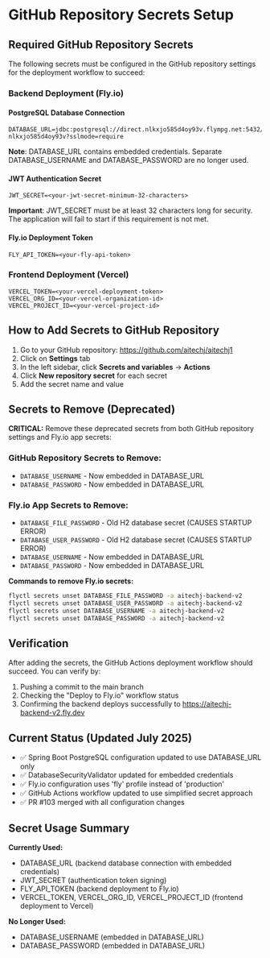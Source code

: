 # GitHub Repository Secrets Setup

## Required GitHub Repository Secrets

The following secrets must be configured in the GitHub repository settings for the deployment workflow to succeed:

### Backend Deployment (Fly.io)

#### PostgreSQL Database Connection
```
DATABASE_URL=jdbc:postgresql://direct.nlkxjo585d4oy93v.flympg.net:5432/pgdb-nlkxjo585d4oy93v?sslmode=require
```

**Note**: DATABASE_URL contains embedded credentials. Separate DATABASE_USERNAME and DATABASE_PASSWORD are no longer used.

#### JWT Authentication Secret
```
JWT_SECRET=<your-jwt-secret-minimum-32-characters>
```

**Important**: JWT_SECRET must be at least 32 characters long for security. The application will fail to start if this requirement is not met.

#### Fly.io Deployment Token
```
FLY_API_TOKEN=<your-fly-api-token>
```

### Frontend Deployment (Vercel)
```
VERCEL_TOKEN=<your-vercel-deployment-token>
VERCEL_ORG_ID=<your-vercel-organization-id>
VERCEL_PROJECT_ID=<your-vercel-project-id>
```

## How to Add Secrets to GitHub Repository

1. Go to your GitHub repository: https://github.com/aitechj/aitechj1
2. Click on **Settings** tab
3. In the left sidebar, click **Secrets and variables** → **Actions**
4. Click **New repository secret** for each secret
5. Add the secret name and value

## Secrets to Remove (Deprecated)

**CRITICAL:** Remove these deprecated secrets from both GitHub repository settings and Fly.io app secrets:

### GitHub Repository Secrets to Remove:
- `DATABASE_USERNAME` - Now embedded in DATABASE_URL
- `DATABASE_PASSWORD` - Now embedded in DATABASE_URL

### Fly.io App Secrets to Remove:
- `DATABASE_FILE_PASSWORD` - Old H2 database secret (CAUSES STARTUP ERROR)
- `DATABASE_USER_PASSWORD` - Old H2 database secret (CAUSES STARTUP ERROR)
- `DATABASE_USERNAME` - Now embedded in DATABASE_URL
- `DATABASE_PASSWORD` - Now embedded in DATABASE_URL

**Commands to remove Fly.io secrets:**
```bash
flyctl secrets unset DATABASE_FILE_PASSWORD -a aitechj-backend-v2
flyctl secrets unset DATABASE_USER_PASSWORD -a aitechj-backend-v2
flyctl secrets unset DATABASE_USERNAME -a aitechj-backend-v2
flyctl secrets unset DATABASE_PASSWORD -a aitechj-backend-v2
```

## Verification

After adding the secrets, the GitHub Actions deployment workflow should succeed. You can verify by:
1. Pushing a commit to the main branch
2. Checking the "Deploy to Fly.io" workflow status
3. Confirming the backend deploys successfully to https://aitechj-backend-v2.fly.dev

## Current Status (Updated July 2025)

- ✅ Spring Boot PostgreSQL configuration updated to use DATABASE_URL only
- ✅ DatabaseSecurityValidator updated for embedded credentials
- ✅ Fly.io configuration uses 'fly' profile instead of 'production'
- ✅ GitHub Actions workflow updated to use simplified secret approach
- ✅ PR #103 merged with all configuration changes

## Secret Usage Summary

**Currently Used:**
- DATABASE_URL (backend database connection with embedded credentials)
- JWT_SECRET (authentication token signing)
- FLY_API_TOKEN (backend deployment to Fly.io)
- VERCEL_TOKEN, VERCEL_ORG_ID, VERCEL_PROJECT_ID (frontend deployment to Vercel)

**No Longer Used:**
- DATABASE_USERNAME (embedded in DATABASE_URL)
- DATABASE_PASSWORD (embedded in DATABASE_URL)
